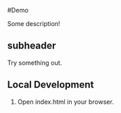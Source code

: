 #Demo

Some description!

## subheader

Try something out.

## Local Development

1. Open index.html in your browser.
